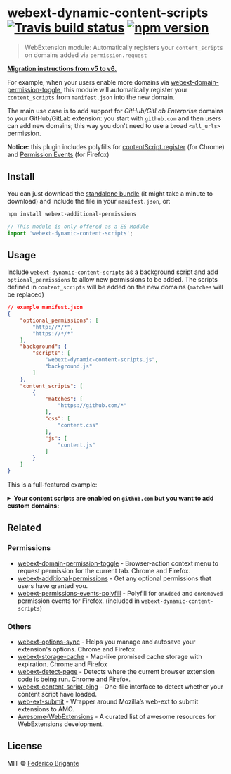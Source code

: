# webext-dynamic-content-scripts [![Travis build status](https://api.travis-ci.org/fregante/webext-dynamic-content-scripts.svg?branch=master)](https://travis-ci.org/fregante/webext-dynamic-content-scripts) [![npm version](https://img.shields.io/npm/v/webext-dynamic-content-scripts.svg)](https://www.npmjs.com/package/webext-dynamic-content-scripts)

> WebExtension module: Automatically registers your `content_scripts` on domains added via `permission.request`

[**Migration instructions from v5 to v6.**](https://github.com/fregante/webext-dynamic-content-scripts/pull/9)

For example, when your users enable more domains via [webext-domain-permission-toggle](https://github.com/fregante/webext-domain-permission-toggle), this module will automatically register your `content_scripts` from `manifest.json` into the new domain.

The main use case is to add support for _GitHub/GitLab Enterprise_ domains to your GitHub/GitLab extension: you start with `github.com` and then users can add new domains; this way you don't need to use a broad `<all_urls>` permission.

**Notice:** this plugin includes polyfills for [contentScript.register](https://github.com/fregante/content-scripts-register-polyfill) (for Chrome) and [Permission Events](https://github.com/fregante/webext-permissions-events-polyfill) (for Firefox)

## Install

You can just download the [standalone bundle](https://packd.fregante.now.sh/webext-additional-permissions) (it might take a minute to download) and include the file in your `manifest.json`, or:

```sh
npm install webext-additional-permissions
```

```js
// This module is only offered as a ES Module
import 'webext-dynamic-content-scripts';
```

## Usage

Include `webext-dynamic-content-scripts` as a background script and add `optional_permissions` to allow new permissions to be added. The scripts defined in `content_scripts` will be added on the new domains (`matches` will be replaced)

```json
// example manifest.json
{
	"optional_permissions": [
		"http://*/*",
		"https://*/*"
	],
	"background": {
		"scripts": [
			"webext-dynamic-content-scripts.js",
			"background.js"
		]
	},
	"content_scripts": [
		{
			"matches": [
				"https://github.com/*"
			],
			"css": [
				"content.css"
			],
			"js": [
				"content.js"
			]
		}
	]
}
```

This is a full-featured example:

<details><summary><strong>Your content scripts are enabled on <code>github.com</code> but you want to add custom domains:</strong></summary>

In combination with [`webext-domain-permission-toggle`](https://github.com/fregante/webext-domain-permission-toggle), you can implement the feature in 1 line of code.

**manifest.json**

```js
{
	"permissions": [
		"https://github.com/*",
		"contextMenus",
		"activeTab" // Required for Firefox support (webext-domain-permission-toggle)
	],
	"browser_action": { // Required for Firefox support (webext-domain-permission-toggle)
		"default_icon": "icon.png"
	},
	"optional_permissions": [
		"http://*/*",
		"https://*/*"
	],
	"background": {
		"scripts": [
			"webext-domain-permission-toggle.js",
			"webext-dynamic-content-scripts.js",
			"background.js"
		]
	},
	"content_scripts": [
		{
			"matches": [
				"https://github.com/*"
			],
			"css": [
				"content.css"
			],
			"js": [
				"content.js"
			]
		}
	]
}
```

**background.js**

```js
import 'webext-dynamic-content-scripts';
import {addContextMenu} from 'webext-domain-permission-toggle';

addContextMenu();
```

</details>

## Related

### Permissions

* [webext-domain-permission-toggle](https://github.com/fregante/webext-domain-permission-toggle) - Browser-action context menu to request permission for the current tab. Chrome and Firefox.
* [webext-additional-permissions](https://github.com/fregante/webext-additional-permissions) - Get any optional permissions that users have granted you.
* [webext-permissions-events-polyfill](https://github.com/fregante/webext-permissions-events-polyfill) - Polyfill for `onAdded` and `onRemoved` permission events for Firefox. (included in `webext-dynamic-content-scripts`)

### Others

* [webext-options-sync](https://github.com/fregante/webext-options-sync) - Helps you manage and autosave your extension's options. Chrome and Firefox.
* [webext-storage-cache](https://github.com/fregante/webext-storage-cache) - Map-like promised cache storage with expiration. Chrome and Firefox
* [webext-detect-page](https://github.com/fregante/webext-detect-page) - Detects where the current browser extension code is being run. Chrome and Firefox.
* [webext-content-script-ping](https://github.com/fregante/webext-content-script-ping) - One-file interface to detect whether your content script have loaded.
* [web-ext-submit](https://github.com/fregante/web-ext-submit) - Wrapper around Mozilla’s web-ext to submit extensions to AMO.
* [Awesome-WebExtensions](https://github.com/fregante/Awesome-WebExtensions) - A curated list of awesome resources for WebExtensions development.

## License

MIT © [Federico Brigante](https://bfred.it)
